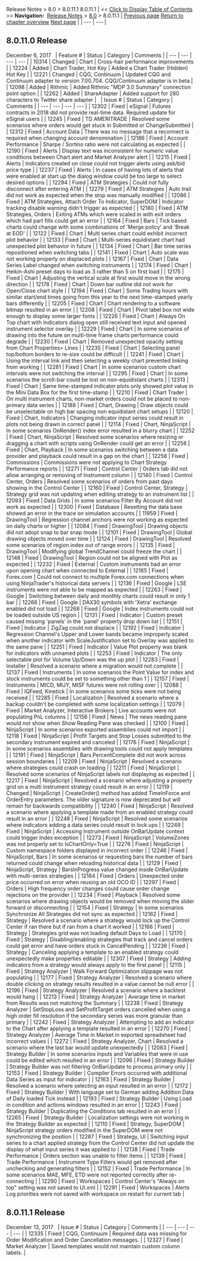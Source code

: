 ﻿
Release Notes > 8.0 > 8.0.11.1
8.0.11.1
| << [Click to Display Table of Contents](8_0_11_1.md) >> **Navigation:**     [Release Notes](release_notes.md) > [8.0](8_0.md) > 8.0.11.1 | [Previous page](8_0_12_0.md) [Return to chapter overview](8_0.md) [Next page](8_0_10_0.md) |
| --- | --- |
## 8.0.11.0 Release
December 6, 2017
 
| Feature # | Status | Category | Comments |
| --- | --- | --- | --- |
| 10314 | Changed | Chart | Cross-hair performance improvements |
| 12224 | Added | Chart Trader, Hot Key | Added a Chart Trader (Hidden) Hot Key |
| 12221 | Changed | CQG, Continuum | Updated CQG and Continuum adapter to version 7.00.704. CQG/Continuum adapter is in beta |
| 12098 | Added | Rithmic | Added Rithmic "MDP 3.0 Summary" connection point option |
| 12262 | Added | ShareAdapter | Added support for 280 characters to Twitter share adapter |
 
| Issue # | Status | Category | Comments |
| --- | --- | --- | --- |
| 12302 | Fixed | eSignal | Futures contracts in 2018 did not provide real-time data. Required update for eSignal users |
| 12245 | Fixed | TD AMERITRADE | Resolved some scenarios where orders would get stuck in Submitted or ChangeSubmitted |
| 12312 | Fixed | Account Data | There was no message that a reconnect is required when changing account denomination |
| 12186 | Fixed | Account Performance | Sharpe / Sortino ratio were not calculating as expected |
| 12190 | Fixed | Alerts | Display text was inconsistent for numeric value conditions between Chart alert and Market Analyzer alert |
| 12215 | Fixed | Alerts | Indicators created on close could not trigger alerts using ask/bid price type |
| 12237 | Fixed | Alerts | In cases of having lots of alerts that were enabled at start up the dialog window could be too large to select desired options |
| 12294 | Fixed | ATM Strategies | Could not fully disconnect after entering ATM |
| 12279 | Fixed | ATM Strategies | Auto trail did not work as expected when the stop was manually modified |
| 12086 | Fixed | ATM Strategies, Attach Order To Indicator, SuperDOM | Indicator tracking disable warning didn't trigger as expected |
| 12180 | Fixed | ATM Strategies, Orders | Exiting ATMs which were scaled in with exit orders which had part fills could get an error |
| 12164 | Fixed | Bars | Tick based charts could change with some combinations of 'Merge policy' and 'Break at EOD' |
| 12122 | Fixed | Chart | Multi series chart could exhibit incorrect plot behavior |
| 12133 | Fixed | Chart | Multi-series equidistant chart had unexpected plot behavior in future |
| 12134 | Fixed | Chart | Bar time series repositioned when switching tabs |
| 12141 | Fixed | Chart | Auto scale was not working properly on displaced plots |
| 12167 | Fixed | Chart | Data Series Label changed when switching instruments |
| 12174 | Fixed | Chart | Heikin-Ashi preset days to load as 3 rather than 5 on first load |
| 12175 | Fixed | Chart | Adjusting the vertical scale at first would move in the wrong direction |
| 12178 | Fixed | Chart | Down bar outline did not work for Open/Close chart style |
| 12194 | Fixed | Chart | Some Trading hours with similar start/end times going from this year to the next time-stamped yearly bars differently |
| 12205 | Fixed | Chart | Chart rendering to a software bitmap resulted in an error |
| 12208 | Fixed | Chart | Pivot label box not wide enough to display some larger fonts |
| 12226 | Fixed | Chart | Always On Top chart with Indicators dialog open still received text input and opened instrument selector overlay |
| 12229 | Fixed | Chart | In some scenarios of drawing into the future on multi-time frame charts performance could degrade |
| 12230 | Fixed | Chart | Removed unexpected opacity setting from Chart Properties> Lines |
| 12235 | Fixed | Chart | Selecting panel top/bottom borders to re-size could be difficult |
| 12241 | Fixed | Chart | Using the interval link and then selecting a weekly chart prevented linking from working |
| 12281 | Fixed | Chart | In some scenarios custom chart intervals were not switching the interval |
| 12295 | Fixed | Chart | In some scenarios the scroll-bar could be lost on non-equidistant charts |
| 12313 | Fixed | Chart | Same time-stamped indicator plots only showed plot value in the Mini Data Box for the first time-stamp |
| 12210 | Fixed | Chart Trader | On multi instrument charts, non-market orders could not be placed to non-primary data series |
| 12188 | Fixed | Chart, Drawing | Draw objects could be unselectable on high bar spacing non equidistant chart setups |
| 12120 | Fixed | Chart, Indicators | Changing indicator input series could result in plots not being drawn in correct panel |
| 12114 | Fixed | Chart, NinjaScript | In some scenarios OnRender() index error resulted in a blurry chart |
| 12252 | Fixed | Chart, NinjaScript | Resolved some scenarios where resizing or dragging a chart with scripts using OnRender could get an error |
| 12256 | Fixed | Chart, Playback | In some scenarios switching between a data provider and playback could result in a gap on the chart |
| 12258 | Fixed | Commissions | Commissions were not applying to Chart Strategy Performance reports |
| 12271 | Fixed | Control Center | Orders tab did not allow arranging or removing of Instrument column |
| 12140 | Fixed | Control Center, Orders | Resolved some scenarios of orders from past days showing in the Control Center |
| 12160 | Fixed | Control Center, Strategy | Strategy grid was not updating when editing strategy to an instrument list |
| 12093 | Fixed | Data Grids | In some scenarios Filter By Account did not work as expected |
| 12300 | Fixed | Database | Resetting the data base showed an error in the trace on simulation accounts |
| 11959 | Fixed | DrawingTool | Regression channel anchors were not working as expected on daily charts or higher |
| 12084 | Fixed | DrawingTool | Drawing objects did not adopt snap to bar snap mode |
| 12101 | Fixed | DrawingTool | Global drawing objects moved over time |
| 12124 | Fixed | DrawingTool | Resolved some scenarios of region index out of range errors |
| 12135 | Fixed | DrawingTool | Modifying global TrendChannel could freeze the chart |
| 12148 | Fixed | DrawingTool | Region could not be aligned with Plot as expected |
| 12232 | Fixed | External | Custom instruments had an error upon opening chart when connected to External |
| 12165 | Fixed | Forex.com | Could not connect to multiple Forex.com connections when using NinjaTrader's historical data servers |
| 12136 | Fixed | Google | LSE instruments were not able to be mapped as expected |
| 12263 | Fixed | Google | Switching between daily and monthly charts could result in only 1 bar |
| 12266 | Fixed | Google | DAX30 symbols with 'Xetra' exchange enabled did not load |
| 12268 | Fixed | Google | Index instruments could not be loaded outside US region |
| 12131 | Fixed | Indicator | Custom preset caused missing 'panels' in the 'panel' property drop down list |
| 12151 | Fixed | Indicator | ZigZag could not displace |
| 12192 | Fixed | Indicator | Regression Channel's Upper and Lower bands became improperly scaled when another indicator with ScaleJustification set to Overlay was applied to the same pane |
| 12251 | Fixed | Indicator | Value Plot property was blank for indicators with unnamed plots |
| 12253 | Fixed | Indicator | The only selectable plot for Volume Up/Down was the up plot |
| 12283 | Fixed | Installer | Resolved a scenario where a migration would not complete |
| 12137 | Fixed | Instruments | In some scenarios the Point Value for index and stock instruments could be set to something other than 1 |
| 12157 | Fixed | Instruments | MICD, MIJY, MISF futures were not rolling over |
| 12088 | Fixed | IQFeed, Kinetick | In some scenarios some ticks were not being received |
| 12285 | Fixed | Localization | Resolved a scenario where a backup couldn't be completed with some localization settings |
| 12079 | Fixed | Market Analyzer, Interactive Brokers | Live accounts were not populating PnL columns |
| 12156 | Fixed | News | The news reading pane would not show when Show Reading Pane was checked |
| 12100 | Fixed | NinjaScript | In some scenarios exported assemblies could not import |
| 12118 | Fixed | NinjaScript | Profit Targets and Stop Losses submitted to the secondary instrument expired and canceled |
| 12176 | Fixed | NinjaScript | In some scenarios assemblies with drawing tools could not apply templates |
| 12191 | Fixed | NinjaScript | Bars.PercentComplete did not work across session boundaries |
| 12209 | Fixed | NinjaScript | Resolved a scenario where strategies could crash on loading |
| 12211 | Fixed | NinjaScript | Resolved some scenarios of NinjaScript labels not displaying as expected |
| 12217 | Fixed | NinjaScript | Resolved a scenario where adjusting a property grid on a multi instrument strategy could result in an error |
| 12119 | Changed | NinjaScript | CreateOrder() method has added TimeInForce and OrderEntry parameters. The older signature is now deprecated but will remain for backwards compatibility |
| 12240 | Fixed | NinjaScript | Resolved a scenario where applying a template made from an enabled strategy could result in an error |
| 12248 | Fixed | NinjaScript | Resolved some scenarios where indicators adding a data series could result in lock ups |
| 12249 | Fixed | NinjaScript | Accessing Instrument outside OnBarUpdate context could trigger Index exception |
| 12273 | Fixed | NinjaScript | VolumeZones was not properly set to IsChartOnly=True |
| 12276 | Fixed | NinjaScript | Custom namespace folders displayed in incorrect order |
| 12246 | Fixed | NinjaScript, Bars | In some scenarios or requesting bars the number of bars returned could change when reloading historical data |
| 12129 | Fixed | NinjaScript, Strategy | BarsInProgress value changed inside OnBarUpdate with multi-series strategies |
| 12184 | Fixed | Orders | Unexpected order price occurred on error when reusing an old OCO ID |
| 12297 | Fixed | Orders | High frequency order changes could cause order change rejections on the provider |
| 12234 | Fixed | Playback | Resolved some scenarios where drawing objects would be removed when moving the slider forward or disconnecting |
| 12154 | Fixed | Strategy | In some scenarios Synchronize All Strategies did not sync as expected |
| 12162 | Fixed | Strategy | Resolved a scenario where a strategy would lock up the Control Center if ran there but if ran from a chart it worked |
| 12166 | Fixed | Strategy | Strategies grid was not loading default Days to Load |
| 12170 | Fixed | Strategy | Disabling/enabling strategies that track and cancel orders could get error and have orders stuck in CancelPending |
| 12236 | Fixed | Strategy | Canceling applying a template to an enabled strategy could unexpectedly make properties editable |
| 12307 | Fixed | Strategy | Adding indicators from a strategy would always apply to the first panel |
| 12115 | Fixed | Strategy Analyzer | Walk Forward Optimization slippage was not populating |
| 12177 | Fixed | Strategy Analyzer | Resolved a scenario where double clicking on strategy results resulted in a value cannot be null error |
| 12196 | Fixed | Strategy Analyzer | Resolved a scenario where a backtest would hang |
| 12213 | Fixed | Strategy Analyzer | Average time in market from Results was not matching the Summary |
| 12238 | Fixed | Strategy Analyzer | SetStopLoss and SetProfitTarget orders cancelled when using a high order fill resolution if the secondary series was more granular than primary |
| 12242 | Fixed | Strategy Analyzer | Attempting to add an indicator to the Chart after applying a template resulted in an error |
| 12270 | Fixed | Strategy Analyzer | Average Time in Market in exported spreadsheet had incorrect values |
| 12272 | Fixed | Strategy Analyzer, Chart | Resolved a scenario where the last bar would update unexpectedly |
| 12083 | Fixed | Strategy Builder | In some scenarios Inputs and Variables that were in use could be edited which resulted in an error |
| 12096 | Fixed | Strategy Builder | Strategy Builder was not filtering OnBarUpdate to process primary only |
| 12153 | Fixed | Strategy Builder | Compiler Errors occurred with additional Data Series as input for indicator |
| 12163 | Fixed | Strategy Builder | Resolved a scenario where selecting an input resulted in an error |
| 12172 | Fixed | Strategy Builder | With language set to German adding Addition Data of Daily loaded Tick instead |
| 12193 | Fixed | Strategy Builder | Using Load in condition and actions windows resulted in an error |
| 12243 | Fixed | Strategy Builder | Duplicating the Conditions tab resulted in an error |
| 12265 | Fixed | Strategy Builder | Localization settings were not working in the Strategy Builder as expected |
| 12110 | Fixed | Strategy, SuperDOM | NinjaScript strategy orders modified in the SuperDOM were not synchronizing the position |
| 12287 | Fixed | Strategy, UI | Switching input series to a chart applied strategy from the Control Center did not update the display of what input series it was applied to |
| 12138 | Fixed | Trade Performance | Orders section was unable to filter items |
| 12139 | Fixed | Trade Performance | Instrument Type Filters would get removed after unchecking and generating filters |
| 12152 | Fixed | Trade Performance | In some scenarios MAE, MFE, ETD were not reported correctly after re-connecting |
| 12290 | Fixed | Workspaces | Control Center's "Always on top" setting was not saved to UI.xml |
| 12291 | Fixed | Workspaces | Alerts Log priorities were not saved with workspace on restart for current tab |
 
## 8.0.11.1 Release
December 13, 2017
 
| Issue # | Status | Category | Comments |
| --- | --- | --- | --- |
| 12335 | Fixed | CQG, Continuum | Required data was missing for Order Modification and Order Cancellation messages. |
| 12327 | Fixed | Market Analyzer | Saved templates would not maintain custom column labels. |

